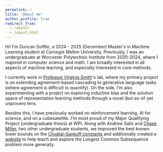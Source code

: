 ```yaml
---
permalink: /
title: "About me"
author_profile: true
redirect_from: 
  - /about/
  - /about.html
---
```



Hi! I'm Duncan Soiffer, a 2024 - 2025 (December) Master's in Machine Learning student at Carnegie Mellon University. Previously, I was an undergraduate at Worcester Polytechnic Institute from 2020-2024, where I majored in computer science and math. I am broadly interested in all aspects of machine learning, and especially interested in core methods.

I currently work in [Professor Virginia Smith](https://www.cs.cmu.edu/~smithv/)'s lab, where my primary project is on extending agreement-based cascading to generative language tasks (where agreement is difficult to quantify). On the side, I'm also experimenting with a project on exploring inductive bias and the solution space of representation learning methods through a novel (but as-of-yet unproven) lens.

Besides this, I have previously worked on reinforcement learning, AI for science, and on a cubesatellite. I'm most proud of my Major Qualifying Project (undergraduate thesis) at WPI. Along with Andrew Salls and [Chase Miller](thecpmills.com), two other undergraduate students, we improved the best known lower bounds on the [Chvátal–Sankoff constants](https://en.wikipedia.org/wiki/Chv%C3%A1tal%E2%80%93Sankoff_constants) and additionally created a [website](https://statistics-of-subsequences.github.io/) to help teach and explore the Longest Common Subsequence problem more generally.

